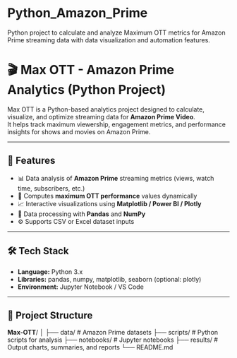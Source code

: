 # Python_Amazon_Prime
Python project to calculate and analyze Maximum OTT metrics for Amazon Prime streaming data with data visualization and automation features.

# 🎬 Max OTT - Amazon Prime Analytics (Python Project)

Max OTT is a Python-based analytics project designed to calculate, visualize, and optimize streaming data for **Amazon Prime Video**.  
It helps track maximum viewership, engagement metrics, and performance insights for shows and movies on Amazon Prime.

---

## 🚀 Features
- 📊 Data analysis of **Amazon Prime** streaming metrics (views, watch time, subscribers, etc.)
- 🧮 Computes **maximum OTT performance** values dynamically
- 📈 Interactive visualizations using **Matplotlib / Power BI / Plotly**
- 🧠 Data processing with **Pandas** and **NumPy**
- ⚙️ Supports CSV or Excel dataset inputs

---

## 🛠️ Tech Stack
- **Language:** Python 3.x  
- **Libraries:** pandas, numpy, matplotlib, seaborn (optional: plotly)
- **Environment:** Jupyter Notebook / VS Code

---

## 📂 Project Structure

**Max-OTT**/
│
├── data/ # Amazon Prime datasets
├── scripts/ # Python scripts for analysis
├── notebooks/ # Jupyter notebooks
├── results/ # Output charts, summaries, and reports
└── README.md
